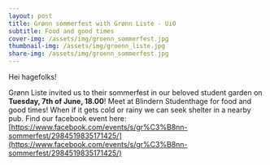 ```yaml
---
layout: post
title: Grønn sommerfest with Grønn Liste - UiO
subtitle: Food and good times
cover-img: /assets/img/groenn_sommerfest.jpg
thumbnail-img: /assets/img/groenn_liste.jpg
share-img: /assets/img/groenn_sommerfest.jpg
---
```


Hei hagefolks!

Grønn Liste invited us to their sommerfest in our beloved student garden on **Tuesday, 7th of June, 18.00**! Meet at Blindern Studenthage for food and good times! When if it gets cold or rainy we can seek shelter in a nearby pub. Find our facebook event here: [https://www.facebook.com/events/s/gr%C3%B8nn-sommerfest/2984519835171425/](https://www.facebook.com/events/s/gr%C3%B8nn-sommerfest/2984519835171425/)
